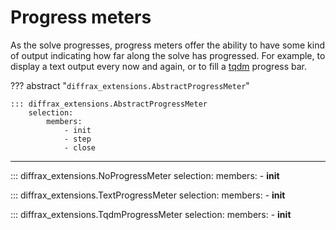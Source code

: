 # Progress meters

As the solve progresses, progress meters offer the ability to have some kind of output indicating how far along the solve has progressed. For example, to display a text output every now and again, or to fill a [tqdm](https://github.com/tqdm/tqdm) progress bar.

??? abstract "`diffrax_extensions.AbstractProgressMeter`"

    ::: diffrax_extensions.AbstractProgressMeter
        selection:
            members:
                - init
                - step
                - close

---

::: diffrax_extensions.NoProgressMeter
    selection:
        members:
            - __init__

::: diffrax_extensions.TextProgressMeter
    selection:
        members:
            - __init__

::: diffrax_extensions.TqdmProgressMeter
    selection:
        members:
            - __init__
